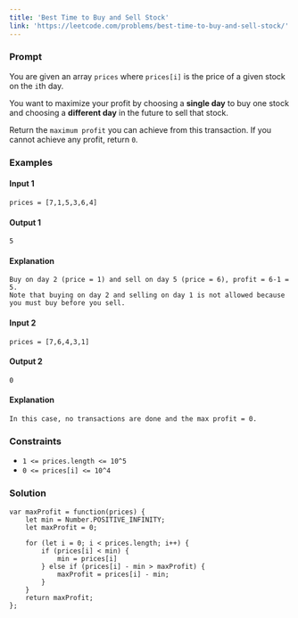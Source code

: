 ```yaml
---
title: 'Best Time to Buy and Sell Stock'
link: 'https://leetcode.com/problems/best-time-to-buy-and-sell-stock/'
---
```



### Prompt
You are given an array `prices` where `prices[i]` is the price of a given stock on the `i`th day.

You want to maximize your profit by choosing a **single day** to buy one stock and choosing a **different day** in the future to sell that stock.

Return the `maximum profit` you can achieve from this transaction. If you cannot achieve any profit, return `0`.




### Examples

#### Input 1
`prices = [7,1,5,3,6,4]`
#### Output 1
`5`

#### Explanation
```
Buy on day 2 (price = 1) and sell on day 5 (price = 6), profit = 6-1 = 5.
Note that buying on day 2 and selling on day 1 is not allowed because you must buy before you sell.
```


#### Input 2
`prices = [7,6,4,3,1]`
#### Output 2
`0`
#### Explanation
`In this case, no transactions are done and the max profit = 0.`

### Constraints

* `1 <= prices.length <= 10^5`
* `0 <= prices[i] <= 10^4`


### Solution

```
var maxProfit = function(prices) {
    let min = Number.POSITIVE_INFINITY;
    let maxProfit = 0;
    
    for (let i = 0; i < prices.length; i++) {
        if (prices[i] < min) {
            min = prices[i]
        } else if (prices[i] - min > maxProfit) {
            maxProfit = prices[i] - min;
        }
    }
    return maxProfit;
};
```
